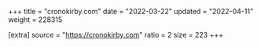 +++
title = "cronokirby.com"
date = "2022-03-22"
updated = "2022-04-11"
weight = 228315

[extra]
source = "https://cronokirby.com"
ratio = 2
size = 223
+++
